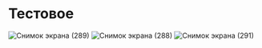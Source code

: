# Тестовое
![Снимок экрана (289)](https://github.com/MalchencoDaniil/2D-Runner/assets/109500163/3044fc48-2278-4980-98c1-96438bc45eed)
![Снимок экрана (288)](https://github.com/MalchencoDaniil/2D-Runner/assets/109500163/c8d129cd-edc3-459e-ba7f-bb5d339292c7)
![Снимок экрана (291)](https://github.com/MalchencoDaniil/2D-Runner/assets/109500163/971709d7-f763-421a-9e5b-162c4c840115)
